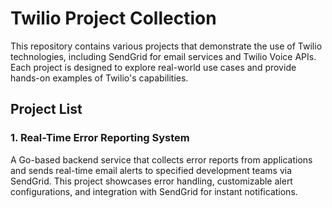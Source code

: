 # Twilio Project Collection

This repository contains various projects that demonstrate the use of Twilio technologies, including SendGrid for email services and Twilio Voice APIs. Each project is designed to explore real-world use cases and provide hands-on examples of Twilio's capabilities.

## Project List

### 1. Real-Time Error Reporting System

A Go-based backend service that collects error reports from applications and sends real-time email alerts to specified development teams via SendGrid. This project showcases error handling, customizable alert configurations, and integration with SendGrid for instant notifications.
